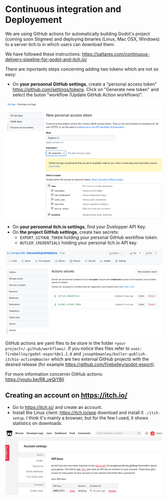 # Continuous integration and Deployement

We are using GitHub actions for automatically building Godot's project (coming soon Stigmee)
and deploying binaries (Linux, Mac OSX, Windows) to a server itch.io in which users can download them.

We have followed these instructions:
https://saltares.com/continuous-delivery-pipeline-for-godot-and-itch.io/

There are inportants steps concerning adding two tokens which are not so easy:
- On **your personnal GitHub settings**, create a "personal access token" https://github.com/settings/tokens. Click on "Generate new token" and select the buton "workflow (Update GitHub Action workflows)".

![token1](continuous_deployment_01.png)

- On **your personnal itch.io settings**, find your Dvelopper API Key.
- On **the project GitHub settings**, create two secrets:
  - `EXPORT_GITHUB_TOKEN` holding your personal GitHub workflow token.
  - `BUTLER_CREDENTIALS` holding your personal itch.io API key.

![token2](continuous_deployment_02.png)

GitHub actions are yaml files to be store in the folder `<your project>/.github/workflows/`. If you notice thes files refer to `uses: firebelley/godot-export@v1.1.0` and `josephbmanley/butler-publish-itchio-action@master` which are two external GitHub projects with the desired release (for example https://github.com/firebelley/godot-export).

For more information concernin GitHub actions: https://youtu.be/R8_veQiYBjI

## Creating an account on https://itch.io/

- Go to https://itch.io/ and create an account.
- Install the Linux client: https://itch.io/app download and install it `./itch-setup`.
I think it's mainly a browser, but for the few I used, it shows statistics on downloads.

![token3](continuous_deployment_03.png)
